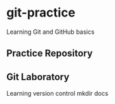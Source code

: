 # git-practice
Learning Git and GitHub basics
## Practice Repository
## Git Laboratory
Learning version control mkdir docs

